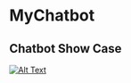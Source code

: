 # MyChatbot

## Chatbot Show Case
[![Alt Text](../assets/images/Chatbot_Showcase.gif)](https://github.com/nicksento/MyChatbot/blob/main/assets/images/Chatbot_Showcase.gif)
